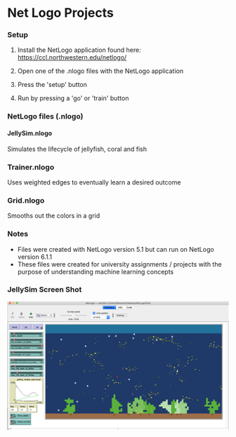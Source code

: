 # Net Logo Projects

### Setup

1. Install the NetLogo application found here:
https://ccl.northwestern.edu/netlogo/ 

2. Open one of the .nlogo files with the NetLogo application

3. Press the 'setup' button

4. Run by pressing a 'go' or 'train' button


### NetLogo files (.nlogo)

#### JellySim.nlogo

Simulates the lifecycle of jellyfish, coral and fish

### Trainer.nlogo

Uses weighted edges to eventually learn a desired outcome

### Grid.nlogo

Smooths out the colors in a grid

### Notes

- Files were created with NetLogo version 5.1 but can run on NetLogo version 6.1.1
- These files were created for university assignments / projects with the purpose of understanding machine learning concepts

### JellySim Screen Shot

![alt text](screenshots/jellyfish.png "jelly")
